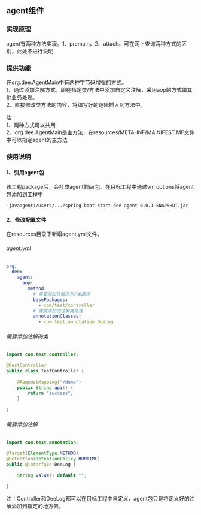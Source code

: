 ## agent组件

### 实现原理
agent有两种方法实现。1、premain，2、attach。可在网上查询两种方式的区别，此处不进行说明

### 提供功能
在org.dee.AgentMain中有两种字节码增强的方式。  
1、通过添加注解方式，即在指定类/方法中添加自定义注解，采用aop的方式做其他业务处理。   
2、直接修改类方法的内容，将编写好的逻辑插入到方法中。

注：   
1、两种方式可以共用   
2、org.dee.AgentMain是主方法，在resources/META-INF/MAINIFEST.MF文件中可以指定agent的主方法


### 使用说明

#### 1、引用agent包
该工程package后，会打成agent的jar包。在目标工程中通过vm options将agent包添加到工程中
```properties
-javaagent:/Users/.../spring-boot-start-dee-agent-0.0.1-SNAPSHOT.jar
```
#### 2、修改配置文件
在resources目录下新增agent.yml文件。

###### agent.yml
```yaml
org:
  dee:
    agent:
      aop:
        method:
          # 需要添加注解的包/类路径
          basePackages:
            - com/test/controller
          # 需要添加的注解类路径
          annotationClasses:
            - com.test.annotation.DeeLog
```

###### 需要添加注解的类
```java
import com.test.controller;

@RestController
public class TestController {
    
    @RequestMapping("/demo")
    public String api() {
        return "success";
    }
    
}
```
###### 需要添加注解
```java
import com.test.annotation;

@Target(ElementType.METHOD)
@Retention(RetentionPolicy.RUNTIME)
public @interface DeeLog {

    String value() default "";

}
```

注：Controller和DeeLog都可以在目标工程中自定义，agent包只是将定义好的注解添加到指定的地方去。

